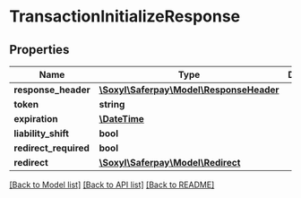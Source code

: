 # TransactionInitializeResponse

## Properties
Name | Type | Description | Notes
------------ | ------------- | ------------- | -------------
**response_header** | [**\Soxyl\Saferpay\Model\ResponseHeader**](ResponseHeader.md) |  | 
**token** | **string** |  | 
**expiration** | [**\DateTime**](\DateTime.md) |  | 
**liability_shift** | **bool** |  | [optional] 
**redirect_required** | **bool** |  | 
**redirect** | [**\Soxyl\Saferpay\Model\Redirect**](Redirect.md) |  | [optional] 

[[Back to Model list]](../README.md#documentation-for-models) [[Back to API list]](../README.md#documentation-for-api-endpoints) [[Back to README]](../README.md)


